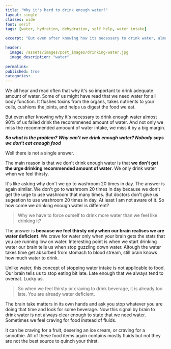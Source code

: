 ```yaml
---
title: "Why it's hard to drink enough water?"
layout: single
classes: wide
font: serif
tags: [water, hydration, dehydration, self help, water intake]

excerpt: "But even after knowing how its necessary to drink water, almost 90% of us failed drink enough water. And not only miss the recomme water intake marke, we miss the recommended water intake by a big margin."

header:
  image: /assets/images/post_images/drinking-water.jpg
  image_description: "water"
  
permalink:
published: true
categories: 
---
```



We all hear and read often that why it's so important to drink adequate amount of water.
Some of us might have read that we need water for all body function. It flushes toxins 
from the organs, takes nutrients to your cells, cushions the joints, and helps us digest
the food we eat.  

But even after knowing why it's necessary to drink enough water almost 90% of
us failed drink the recommnened amount of water. And not only we miss the recommended amoount of water intake, we miss
it by a big margin.  

**_So what is the problem? Why can't we drink enough water? Nobody says we don't eat enough food_**

Well there is not a single answer.

The main reason is that we don't drink enough water is that **we don't get the urge drinking recommended amount of water**. We only drink water when we feel thirsty. 

It's like asking why don't we go to washroom 20 times in day. The answer is again similar. We don't go to washroom 20 times in day because we don't get the urge to use washroom that many times. But doctors don't give us sugestion to use washroom 20 times in day. At least I am not aware of it. So how come we drinking enough water is different?

>Why we have to force ourself to drink more water than we feel like drinking it?  


The answer is **because we feel thirsty only when our brain realises we are water deficient**. We crave for water only when your brain gets the stats that you are running low on water. Interesting point is when we start drinking water our brain tells us when stop guzzling down water. Altough the water takes time get absorbed from stomach to blood stream, still brain knows how much water to drink.  

Unlike water, this concept of stopping water intake is not applicable to food. Our brain tells us to stop eating bit late. Late enough that we always tend to overeat. Lucky us.

>So when we feel thirsty or craving to drink beverage, it is already too late. You are already water deficient.

The brain take matters in its own hands and ask you stop whatever you are doing that time and look for some beverage.
Now this signal by brain to drink water is not always clear enough to state that we need water. Sometimes we feel craving for food instead of fluids.

It can be craving for a fruit, desering an ice cream, or craving for a smoothie. All of these food items again contains mostly fluids but not they are not the best source to quinch your thirst.

















